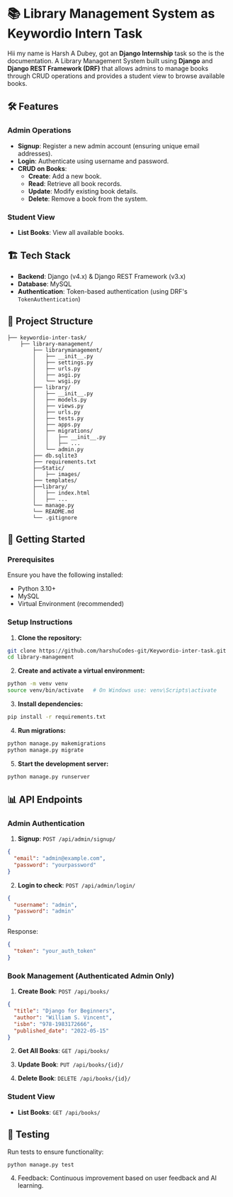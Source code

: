 # 📚 Library Management System as Keywordio Intern Task

Hii my name is Harsh A Dubey, got an **Django Internship** task so the is the documentation. 
A Library Management System built using **Django** and **Django REST Framework (DRF)** that allows admins to manage books through CRUD operations and provides a student view to browse available books.

## 🛠️ Features

### Admin Operations
- **Signup**: Register a new admin account (ensuring unique email addresses).
- **Login**: Authenticate using username and password.
- **CRUD on Books**:
  - **Create**: Add a new book.
  - **Read**: Retrieve all book records.
  - **Update**: Modify existing book details.
  - **Delete**: Remove a book from the system.

### Student View
- **List Books**: View all available books.

## 🏗️ Tech Stack
- **Backend**: Django (v4.x) & Django REST Framework (v3.x)
- **Database**: MySQL
- **Authentication**: Token-based authentication (using DRF's `TokenAuthentication`)

## 📂 Project Structure
```
├── keywordio-inter-task/
    ├── library-management/
        ├── librarymanagement/
        │   ├── __init__.py
        │   ├── settings.py
        │   ├── urls.py
        │   ├── asgi.py
        │   └── wsgi.py
        ├── library/
        │   ├── __init__.py
        │   ├── models.py
        │   ├── views.py
        │   ├── urls.py
        │   ├── tests.py
        │   ├── apps.py
        │   ├── migrations/
        │   │   ├── __init__.py
        │   │   ├── ...
        │   └── admin.py
        ├── db.sqlite3
        ├── requirements.txt
        ├──Static/
        │   ├── images/
        ├── templates/
        ├──library/
        │   ├── index.html
        │   ├── ...
        └── manage.py
        └── README.md
        └── .gitignore
```

## 🚀 Getting Started

### Prerequisites
Ensure you have the following installed:
- Python 3.10+
- MySQL
- Virtual Environment (recommended)

### Setup Instructions

1. **Clone the repository:**
```bash
git clone https://github.com/harshuCodes-git/Keywordio-inter-task.git
cd library-management
```

2. **Create and activate a virtual environment:**
```bash
python -m venv venv
source venv/bin/activate   # On Windows use: venv\Scripts\activate
```

3. **Install dependencies:**
```bash
pip install -r requirements.txt
```



4. **Run migrations:**
```bash
python manage.py makemigrations
python manage.py migrate
```

5. **Start the development server:**
```bash
python manage.py runserver
```

## 📊 API Endpoints

### Admin Authentication

1. **Signup**: `POST /api/admin/signup/`
```json
{
  "email": "admin@example.com",
  "password": "yourpassword"
}
```

2. **Login to check**: `POST /api/admin/login/`
```json
{
  "username": "admin",
  "password": "admin"
}
```
Response:
```json
{
  "token": "your_auth_token"
}
```

### Book Management (Authenticated Admin Only)

1. **Create Book**: `POST /api/books/`
```json
{
  "title": "Django for Beginners",
  "author": "William S. Vincent",
  "isbn": "978-1983172666",
  "published_date": "2022-05-15"
}
```

2. **Get All Books**: `GET /api/books/`

3. **Update Book**: `PUT /api/books/{id}/`

4. **Delete Book**: `DELETE /api/books/{id}/`

### Student View

- **List Books**: `GET /api/books/`

## 🧪 Testing
Run tests to ensure functionality:
```bash
python manage.py test
```


4. Feedback: Continuous improvement based on user feedback and AI learning.


    



